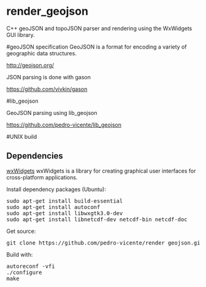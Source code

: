 # render_geojson
C++ geoJSON and topoJSON parser and rendering using the WxWidgets GUI library. 

#geoJSON specification
GeoJSON is a format for encoding a variety of geographic data structures.

http://geojson.org/

JSON parsing is done with gason

https://github.com/vivkin/gason

#lib_geojson 

GeoJSON parsing using lib_geojson

https://github.com/pedro-vicente/lib_geojson

#UNIX build

Dependencies
------------

[wxWidgets](https://www.wxwidgets.org/)
wxWidgets is a library for creating graphical user interfaces for cross-platform applications.
<br /> 

Install dependency packages (Ubuntu):
<pre>
sudo apt-get install build-essential
sudo apt-get install autoconf
sudo apt-get install libwxgtk3.0-dev
sudo apt-get install libnetcdf-dev netcdf-bin netcdf-doc
</pre>

Get source:
<pre>
git clone https://github.com/pedro-vicente/render_geojson.git
</pre>

Build with:
<pre>
autoreconf -vfi
./configure
make
</pre>
